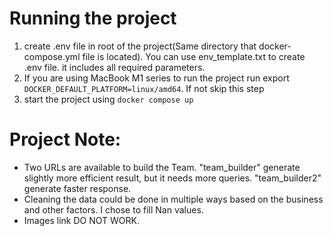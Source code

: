 # **Running the project**

1. create .env file in root of the project(Same directory that docker-compose.yml file is located). You can use
   env_template.txt to create .env file. it includes all required parameters.
2. If you are using MacBook M1 series to run the project run export `DOCKER_DEFAULT_PLATFORM=linux/amd64`. If not skip
   this step
3. start the project using `docker compose up`

# **Project Note:**

* Two URLs are available to build the Team. "team_builder" generate slightly more efficient result, but it needs more
  queries. "team_builder2" generate faster response.
* Cleaning the data could be done in multiple ways based on the business and other factors. I chose to fill Nan values.
* Images link DO NOT WORK.